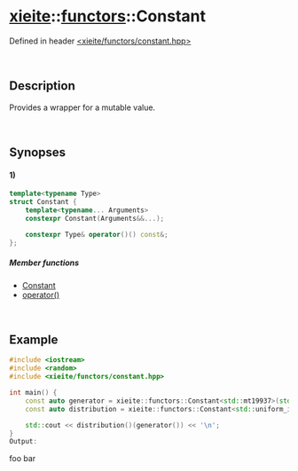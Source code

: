 # [xieite](../../xieite.md)\:\:[functors](../../functors.md)\:\:Constant
Defined in header [<xieite/functors/constant.hpp>](../../../include/xieite/functors/constant.hpp)

&nbsp;

## Description
Provides a wrapper for a mutable value.

&nbsp;

## Synopses
#### 1)
```cpp
template<typename Type>
struct Constant {
    template<typename... Arguments>
    constexpr Constant(Arguments&&...);

    constexpr Type& operator()() const&;
};
```
##### Member functions
- [Constant](./structures/constant/1/operators/constructor.md)
- [operator()](./structures/constant/1/operators/call.md)

&nbsp;

## Example
```cpp
#include <iostream>
#include <random>
#include <xieite/functors/constant.hpp>

int main() {
	const auto generator = xieite::functors::Constant<std::mt19937>(std::random_device()());
	const auto distribution = xieite::functors::Constant<std::uniform_int_distribution<int>>(0, 10);

	std::cout << distribution()(generator()) << '\n';
}
Output:
```
foo
bar
```
